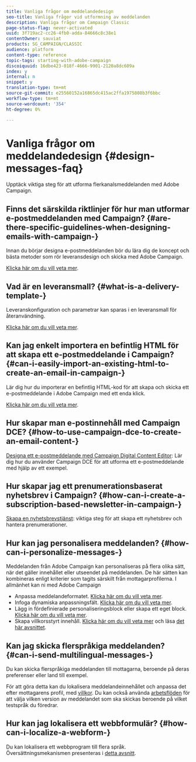```yaml
---
title: Vanliga frågor om meddelandedesign
seo-title: Vanliga frågor vid utformning av meddelanden
description: Vanliga frågor om Campaign Classic
page-status-flag: never-activated
uuid: 3f719ac2-cc26-4fb0-adda-84666c8c38e1
contentOwner: sauviat
products: SG_CAMPAIGN/CLASSIC
audience: platform
content-type: reference
topic-tags: starting-with-adobe-campaign
discoiquuid: 16dbe423-018f-4666-9901-2120a8dc609a
index: y
internal: n
snippet: y
translation-type: tm+mt
source-git-commit: e25560152a16865dc415ac2ffa1975808b3f6bbc
workflow-type: tm+mt
source-wordcount: '354'
ht-degree: 0%

---
```



# Vanliga frågor om meddelandedesign {#design-messages-faq}

Upptäck viktiga steg för att utforma flerkanalsmeddelanden med Adobe Campaign.

## Finns det särskilda riktlinjer för hur man utformar e-postmeddelanden med Campaign? {#are-there-specific-guidelines-when-designing-emails-with-campaign-}

Innan du börjar designa e-postmeddelanden bör du lära dig de koncept och bästa metoder som rör leveransdesign och skicka med Adobe Campaign.

[Klicka här om du vill veta mer](https://docs.campaign.adobe.com/doc/AC/getting_started/EN/deliveryBestPractices.html).

## Vad är en leveransmall? {#what-is-a-delivery-template-}

Leveranskonfiguration och parametrar kan sparas i en leveransmall för återanvändning.

[Klicka här om du vill veta mer](../../delivery/using/about-templates.md).

## Kan jag enkelt importera en befintlig HTML för att skapa ett e-postmeddelande i Campaign? {#can-i-easily-import-an-existing-html-to-create-an-email-in-campaign-}

Lär dig hur du importerar en befintlig HTML-kod för att skapa och skicka ett e-postmeddelande i Adobe Campaign med ett enda klick.

[Klicka här om du vill veta mer](../../delivery/using/defining-the-email-content.md#message-content).

## Hur skapar man e-postinnehåll med Campaign DCE? {#how-to-use-campaign-dce-to-create-an-email-content-}

[Designa ett e-postmeddelande med Campaign Digital Content Editor](../../web/using/use-case--creating-an-email-delivery.md): Lär dig hur du använder Campaign DCE för att utforma ett e-postmeddelande med hjälp av ett exempel.

## Hur skapar jag ett prenumerationsbaserat nyhetsbrev i Campaign? {#how-can-i-create-a-subscription-based-newsletter-in-campaign-}

[Skapa en nyhetsbrevstjänst](../../delivery/using/managing-subscriptions.md): viktiga steg för att skapa ett nyhetsbrev och hantera prenumerationer.

## Hur kan jag personalisera meddelanden? {#how-can-i-personalize-messages-}

Meddelanden från Adobe Campaign kan personaliseras på flera olika sätt, när det gäller innehållet eller utseendet på meddelanden. De här sätten kan kombineras enligt kriterier som tagits särskilt från mottagarprofilerna. I allmänhet kan ni med Adobe Campaign

* Anpassa meddelandeformatet. [Klicka här om du vill veta mer](../../delivery/using/defining-the-email-content.md#message-content).
* Infoga dynamiska anpassningsfält. [Klicka här om du vill veta mer](../../delivery/using/personalization-fields.md).
* Lägg in fördefinierade personaliseringsblock eller skapa ett eget block. [Klicka här om du vill veta mer](../../delivery/using/personalization-blocks.md).
* Skapa villkorsstyrt innehåll. [Klicka här om du vill veta mer](../../delivery/using/conditional-content.md) och läsa [det här avsnittet](../../delivery/using/conditional-content.md).

## Kan jag skicka flerspråkiga meddelanden? {#can-i-send-multilingual-messages-}

Du kan skicka flerspråkiga meddelanden till mottagarna, beroende på deras preferenser eller land till exempel.

För att göra detta kan du lokalisera meddelandeinnehållet och anpassa det efter mottagarens profil, med [villkor](../../delivery/using/conditional-content.md). Du kan också använda [arbetsflöden](../../workflow/using/split.md) för att välja vilken version av meddelandet som ska skickas beroende på vilket testspråk du föredrar.

## Hur kan jag lokalisera ett webbformulär? {#how-can-i-localize-a-webform-}

Du kan lokalisera ett webbprogram till flera språk. Översättningsmekanismen presenteras i [detta avsnitt](../../web/using/translating-a-web-form.md).

